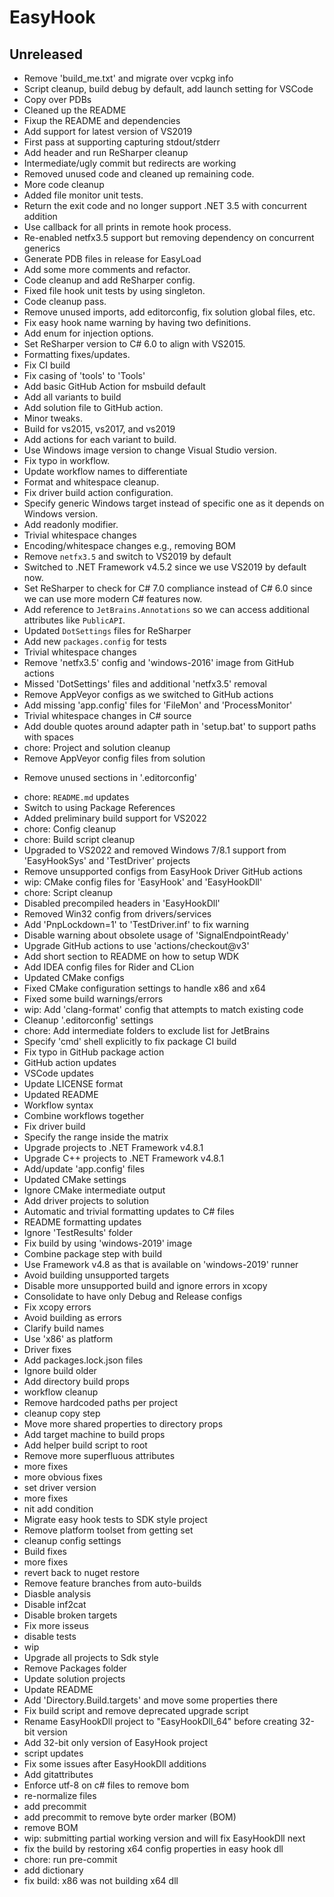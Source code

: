# EasyHook

## Unreleased

- Remove 'build_me.txt' and migrate over vcpkg info
- Script cleanup, build debug by default, add launch setting for VSCode
- Copy over PDBs
- Cleaned up the README
- Fixup the README and dependencies
- Add support for latest version of VS2019
- First pass at supporting capturing stdout/stderr
- Add header and run ReSharper cleanup
- Intermediate/ugly commit but redirects are working
- Removed unused code and cleaned up remaining code.
- More code cleanup
- Added file monitor unit tests.
- Return the exit code and no longer support .NET 3.5 with concurrent addition
- Use callback for all prints in remote hook process.
- Re-enabled netfx3.5 support but removing dependency on concurrent generics
- Generate PDB files in release for EasyLoad
- Add some more comments and refactor.
- Code cleanup and add ReSharper config.
- Fixed file hook unit tests by using singleton.
- Code cleanup pass.
- Remove unused imports, add editorconfig, fix solution global files, etc.
- Fix easy hook name warning by having two definitions.
- Add enum for injection options.
- Set ReSharper version to C# 6.0 to align with VS2015.
- Formatting fixes/updates.
- Fix CI build
- Fix casing of 'tools' to 'Tools'
- Add basic GitHub Action for msbuild default
- Add all variants to build
- Add solution file to GitHub action.
- Minor tweaks.
- Build for vs2015, vs2017, and vs2019
- Add actions for each variant to build.
- Use Windows image version to change Visual Studio version.
- Fix typo in workflow.
- Update workflow names to differentiate
- Format and whitespace cleanup.
- Fix driver build action configuration.
- Specify generic Windows target instead of specific one as it depends on Windows version.
- Add readonly modifier.
- Trivial whitespace changes
- Encoding/whitespace changes e.g., removing BOM
- Remove `netfx3.5` and switch to VS2019 by default
- Switched to .NET Framework v4.5.2 since we use VS2019 by default now.
- Set ReSharper to check for C# 7.0 compliance instead of C# 6.0 since we can use more modern C# features now.
- Add reference to `JetBrains.Annotations` so we can access additional attributes like `PublicAPI`.
- Updated `DotSettings` files for ReSharper
- Add new `packages.config` for tests
- Trivial whitespace changes
- Remove 'netfx3.5' config and 'windows-2016' image from GitHub actions
- Missed 'DotSettings' files and additional 'netfx3.5' removal
- Remove AppVeyor configs as we switched to GitHub actions
- Add missing 'app.config' files for 'FileMon' and 'ProcessMonitor'
- Trivial whitespace changes in C# source
- Add double quotes around adapter path in 'setup.bat' to support paths with spaces
- chore: Project and solution cleanup
- Remove AppVeyor config files from solution
* Remove unused sections in '.editorconfig'
- chore: `README.md` updates
- Switch to using Package References
- Added preliminary build support for VS2022
- chore: Config cleanup
- chore: Build script cleanup
- Upgraded to VS2022 and removed Windows 7/8.1 support from 'EasyHookSys' and 'TestDriver' projects
- Remove unsupported configs from EasyHook Driver GitHub actions
- wip: CMake config files for 'EasyHook' and 'EasyHookDll'
- chore: Script cleanup
- Disabled precompiled headers in 'EasyHookDll'
- Removed Win32 config from drivers/services
- Add 'PnpLockdown=1' to 'TestDriver.inf' to fix warning
- Disable warning about obsolete usage of 'SignalEndpointReady'
- Upgrade GitHub actions to use 'actions/checkout@v3'
- Add short section to README on how to setup WDK
- Add IDEA config files for Rider and CLion
- Updated CMake configs
- Fixed CMake configuration settings to handle x86 and x64
- Fixed some build warnings/errors
- wip: Add 'clang-format' config that attempts to match existing code
- Cleanup '.editorconfig' settings
- chore: Add intermediate folders to exclude list for JetBrains
- Specify 'cmd' shell explicitly to fix package CI build
- Fix typo in GitHub package action
- GitHub action updates
- VSCode updates
- Update LICENSE format
- Updated README
- Workflow syntax
- Combine workflows together
- Fix driver build
- Specify the range inside the matrix
- Upgrade projects to .NET Framework v4.8.1
- Upgrade C++ projects to .NET Framework v4.8.1
- Add/update 'app.config' files
- Updated CMake settings
- Ignore CMake intermediate output
- Add driver projects to solution
- Automatic and trivial formatting updates to C# files
- README formatting updates
- Ignore 'TestResults' folder
- Fix build by using 'windows-2019' image
- Combine package step with build
- Use Framework v4.8 as that is available on 'windows-2019' runner
- Avoid building unsupported targets
- Disable more unsupported build and ignore errors in xcopy
- Consolidate to have only Debug and Release configs
- Fix xcopy errors
- Avoid building as errors
- Clarify build names
- Use 'x86' as platform
- Driver fixes
- Add packages.lock.json files
- Ignore build older
- Add directory build props
- workflow cleanup
- Remove hardcoded paths per project
- cleanup copy step
- Move more shared properties to directory props
- Add target machine to build props
- Add helper build script to root
- Remove more superfluous attributes
- more fixes
- more obvious fixes
- set driver version
- more fixes
- nit add condition
- Migrate easy hook tests to SDK style project
- Remove platform toolset from getting set
- cleanup config settings
- Build fixes
- more fixes
- revert back to nuget restore
- Remove feature branches from auto-builds
- Diasble analysis
- Disable inf2cat
- Disable broken targets
- Fix more isseus
- disable tests
- wip
- Upgrade all projects to Sdk style
- Remove Packages folder
- Update solution projects
- Update README
- Add 'Directory.Build.targets' and move some properties there
- Fix build script and remove deprecated upgrade script
- Rename EasyHookDll project to "EasyHookDll_64" before creating 32-bit version
- Add 32-bit only version of EasyHook project
- script updates
- Fix some issues after EasyHookDll additions
- Add gitattributes
- Enforce utf-8 on c# files to remove bom
- re-normalize files
- add precommit
- add precommit to remove byte order marker (BOM)
- remove BOM
- wip: submitting partial working version and will fix EasyHookDll next
- fix the build by restoring x64 config properties in easy hook dll
- chore: run pre-commit
- add dictionary
- fix build: x86 was not building x64 dll


